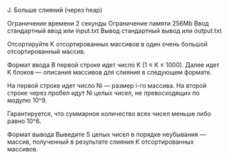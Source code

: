 J. Больше слияний (через heap)

Ограничение времени	2 секунды
Ограничение памяти	256Mb
Ввод	стандартный ввод или input.txt
Вывод	стандартный вывод или output.txt

Отсортируйте K отсортированных массивов в один очень большой отсортированный массив.

Формат ввода
В первой строке идет число K (1 ≤ K ≤ 1000). Далее идет K блоков — описания массивов для слияния в следующем формате.

На первой строке идет число Ni — размер i-го массива. На второй строке через пробел идут Ni целых чисел, не превосходящих по модулю 10^9.

Гарантируется, что суммарное количество всех чисел меньше либо равно 10^6.


Формат вывода
Выведите S целых чисел в порядке неубывания — массив, полученный в результате слияния K отсортированных массивов.